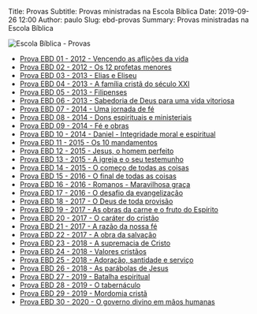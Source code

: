 Title: Provas
Subtitle: Provas ministradas na Escola Bíblica
Date: 2019-09-26 12:00
Author: paulo
Slug: ebd-provas
Summary: Provas ministradas na Escola Bíblica

<img src="{static}/images/headers/ebd-provas.jpg" alt="Escola Bíblica - Provas" class="center" style="margin-top: 0;">

- [Prova EBD 01 - 2012 - Vencendo as aflições da vida](https://www.dropbox.com/s/84c5nsqvzm7voy7/Prova%20EBD%2001%20-%202012.pdf?dl=1)
- [Prova EBD 02 - 2012 - Os 12 profetas menores](https://www.dropbox.com/s/37xal2o1oui7rzj/Prova%20EBD%2002%20-%202012.pdf?dl=1)
- [Prova EBD 03 - 2013 - Elias e Eliseu](https://www.dropbox.com/s/5rlc3vj4nftquei/Prova%20EBD%2003%20-%202013.pdf?dl=1)
- [Prova EBD 04 - 2013 - A família cristã do século XXI](https://www.dropbox.com/s/t8wferbtfr0luwo/Prova%20EBD%2004%20-%202013.pdf?dl=1)
- [Prova EBD 05 - 2013 - Filipenses](https://www.dropbox.com/s/vb4nhdw2m8uop2j/Prova%20EBD%2005%20-%202013.pdf?dl=1)
- [Prova EBD 06 - 2013 - Sabedoria de Deus para uma vida vitoriosa](https://www.dropbox.com/s/q4j2jjxfh3im048/Prova%20EBD%2006%20-%202013.pdf?dl=1)
- [Prova EBD 07 - 2014 - Uma jornada de fé](https://www.dropbox.com/s/wexbjs67wvjkc90/Prova%20EBD%2007%20-%202014.pdf?dl=1)
- [Prova EBD 08 - 2014 - Dons espirituais e ministeriais](https://www.dropbox.com/s/jzi7kjzecpdpb4c/Prova%20EBD%2008%20-%202014.pdf?dl=1)
- [Prova EBD 09 - 2014 - Fé e obras](https://www.dropbox.com/s/ls18tpggbz51i5u/Prova%20EBD%2009%20-%202014.pdf?dl=1)
- [Prova EBD 10 - 2014 - Daniel - Integridade moral e espiritual](https://www.dropbox.com/s/1z23i1oix0ud030/Prova%20EBD%2010%20-%202014.pdf?dl=1)
- [Prova EBD 11 - 2015 - Os 10 mandamentos](https://www.dropbox.com/s/n49v0aqnpqrczf8/Prova%20EBD%2011%20-%202015.pdf?dl=1)
- [Prova EBD 12 - 2015 - Jesus, o homem perfeito](https://www.dropbox.com/s/xckg6qfm0f9xqo6/Prova%20EBD%2012%20-%202015.pdf?dl=1)
- [Prova EBD 13 - 2015 - A igreja e o seu testemunho](https://www.dropbox.com/s/1tbzu7nxzwhb3iu/Prova%20EBD%2013%20-%202015.pdf?dl=1)
- [Prova EBD 14 - 2015 - O começo de todas as coisas](https://www.dropbox.com/s/1pnyak3kaaqjnmg/Prova%20EBD%2014%20-%202015.pdf?dl=1)
- [Prova EBD 15 - 2016 - O final de todas as coisas](https://www.dropbox.com/s/w33bhzwofebjgzw/Prova%20EBD%2015%20-%202016.pdf?dl=1)
- [Prova EBD 16 - 2016 - Romanos - Maravilhosa graça](https://www.dropbox.com/s/w6ruq8utx6dya9h/Prova%20EBD%2016%20-%202016.pdf?dl=1)
- [Prova EBD 17 - 2016 - O desafio da evangelização](https://www.dropbox.com/s/xrh53yfn2u58cj4/Prova%20EBD%2017%20-%202016.pdf?dl=1)
- [Prova EBD 18 - 2017 - O Deus de toda provisão](https://www.dropbox.com/s/blfzrvkw6ul67e8/Prova%20EBD%2018%20-%202017.pdf?dl=1)
- [Prova EBD 19 - 2017 - As obras da carne e o fruto do Espírito](https://www.dropbox.com/s/xv8tyevojlvf32t/Prova%20EBD%2019%20-%202017.pdf?dl=1)
- [Prova EBD 20 - 2017 - O caráter do cristão](https://www.dropbox.com/s/uxiv65umhspf8q7/Prova%20EBD%2020%20-%202017.pdf?dl=1)
- [Prova EBD 21 - 2017 - A razão da nossa fé](https://www.dropbox.com/s/qdyqedf55ze5miy/Prova%20EBD%2021%20-%202017.pdf?dl=1)
- [Prova EBD 22 - 2017 - A obra da salvação](https://www.dropbox.com/s/etsaxqpn56c0ayn/Prova%20EBD%2022%20-%202017.pdf?dl=1)
- [Prova EBD 23 - 2018 - A supremacia de Cristo](https://www.dropbox.com/s/44r3228ilwo07q2/Prova%20EBD%2023%20-%202018.pdf?dl=1)
- [Prova EBD 24 - 2018 - Valores cristãos](https://www.dropbox.com/s/nro6bqrx28g98z8/Prova%20EBD%2024%20-%202018.pdf?dl=1)
- [Prova EBD 25 - 2018 - Adoração, santidade e serviço](https://www.dropbox.com/s/aydg6qc9tjr05x2/Prova%20EBD%2025%20-%202018.pdf?dl=1)
- [Prova EBD 26 - 2018 - As parábolas de Jesus](https://www.dropbox.com/s/4109dqgxhmoykhh/Prova%20EBD%2026%20-%202018.pdf?dl=1)
- [Prova EBD 27 - 2019 - Batalha espiritual](https://www.dropbox.com/s/cv7w2vz1a568pzb/Prova%20EBD%2027%20-%202019.pdf?dl=1)
- [Prova EBD 28 - 2019 - O tabernáculo](https://www.dropbox.com/s/0p8nw4tg97s2xr5/Prova%20EBD%2028%20-%202019.pdf?dl=1)
- [Prova EBD 29 - 2019 - Mordomia cristã](https://www.dropbox.com/s/26myzsv3g6umrok/Prova%20EBD%2029%20-%202019.pdf?dl=1)
- [Prova EBD 30 - 2020 - O governo divino em mãos humanas](https://www.dropbox.com/s/qdxtewzjkpu4h3y/Prova%20EBD%2030%20-%202020.pdf?dl=1)
